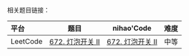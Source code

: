 

相关题目链接：

| 平台     | 题目                                                         | nihao'Code                                                   | 难度 |
| :------- | ------------------------------------------------------------ | ------------------------------------------------------------ | ---- |
| LeetCode | [672. 灯泡开关 Ⅱ](https://leetcode.cn/problems/bulb-switcher-ii/) | [672. 灯泡开关 Ⅱ](https://github.com/xuhaodong1/nihao_algorithm_notes/blob/03c2f4289ca18bb378cf2823a1de4851926d8447/LeetCode/BrainTwister.swift#L13-L24) | 中等 |

